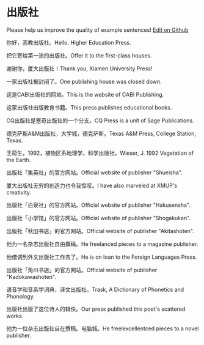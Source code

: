 # 出版社

Please help us improve the quality of example sentences! [Edit on Github](https://github.com/jiyushe/jiyu-example-sentence-source/blob/main/chinese/chubanshe.md)

<p><span class="chinese">你好，高教出版社。</span><span class="english">Hello. Higher Education Press.</span></p>

<p><span class="chinese">把它寄给第一流的出版社。</span><span class="english">Offer it to the first-class houses.</span></p>

<p><span class="chinese">谢谢你，厦大出版社！</span><span class="english">Thank you, Xiamen University Press!</span></p>

<p><span class="chinese">一家出版社被封闭了。</span><span class="english">One publishing house was closed down.</span></p>

<p><span class="chinese">这是CABI出版社的网站。</span><span class="english">This is the website of CABI Publishing.</span></p>

<p><span class="chinese">这家出版社出版教育书籍。</span><span class="english">This press publishes educational books.</span></p>

<p><span class="chinese">CQ出版社是塞奇出版社的一个分支。</span><span class="english">CQ Press is a unit of Sage Publications.</span></p>

<p><span class="chinese">德克萨斯A&M出版社，大学城，德克萨斯。</span><span class="english">Texas A&M Press, College Station, Texas.</span></p>

<p><span class="chinese">王荷生，1992，植物区系地理学，科学出版社。</span><span class="english">Wieser, J. 1992 Vegetation of the Earth.</span></p>

<p><span class="chinese">出版社「集英社」的官方网站。</span><span class="english">Official website of publisher "Shueisha".</span></p>

<p><span class="chinese">厦大出版社无穷的创造力也令我惊叹。</span><span class="english">I have also marveled at XMUP's creativity.</span></p>

<p><span class="chinese">出版社「白泉社」的官方网站。</span><span class="english">Official website of publisher "Hakusensha".</span></p>

<p><span class="chinese">出版社「小学馆」的官方网站。</span><span class="english">Official website of publisher "Shogakukan".</span></p>

<p><span class="chinese">出版社「秋田书店」的官方网站。</span><span class="english">Official website of publisher "Akitashoten".</span></p>

<p><span class="chinese">他为一名杂志出版社自由撰稿。</span><span class="english">He freelanced pieces to a magazine publisher.</span></p>

<p><span class="chinese">他借调到外文出版社工作去了。</span><span class="english">He is on loan to the Foreign Languages Press.</span></p>

<p><span class="chinese">出版社「角川书店」的官方网站。</span><span class="english">Official website of publisher "Kadokawashoten".</span></p>

<p><span class="chinese">语音学和音系学词典，译文出版社。</span><span class="english">Trask, A Dictionary of Phonetics and Phonology.</span></p>

<p><span class="chinese">出版社出版了这位诗人的辑佚。</span><span class="english">Our press published this poet's scattered works.</span></p>

<p><span class="chinese">他为一位杂志出版社自在撰稿。电脑城。</span><span class="english">He freelexcellentced pieces to a novel publisher.</span></p>

